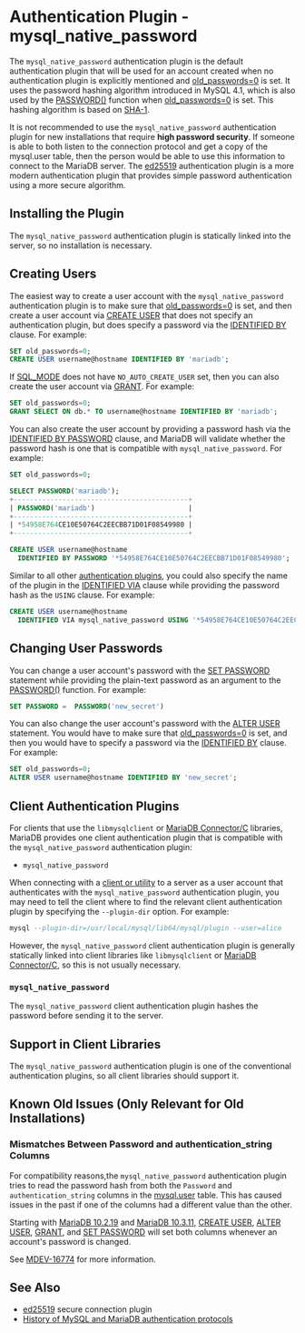 # Authentication Plugin - mysql_native_password

The `mysql_native_password` authentication plugin is the default authentication plugin that will be used for an account created when no authentication plugin is explicitly mentioned and [old_passwords=0](/kb/en/server-system-variables/#old_passwords) is set. It uses the password hashing algorithm introduced in MySQL 4.1, which is also used by the [PASSWORD()](/built-in-functions/secondary-functions/encryption-hashing-and-compression-functions/password) function when [old_passwords=0](/kb/en/server-system-variables/#old_passwords) is set. This hashing algorithm is based on [SHA-1](https://en.wikipedia.org/wiki/SHA-1).

It is not recommended to use the `mysql_native_password` authentication plugin for new installations that require <strong>high password security</strong>. If someone is able to both listen to the connection protocol and get a copy of the mysql.user table, then the person would be able to use this information to connect to the MariaDB server. The [ed25519](/columns-storage-engines-and-plugins/plugins/authentication-plugins/authentication-plugin-ed25519) authentication plugin is a more modern authentication plugin that provides simple password authentication using a more secure algorithm.

## Installing the Plugin

The `mysql_native_password` authentication plugin is statically linked into the server, so no installation is necessary.

## Creating Users

The easiest way to create a user account with the `mysql_native_password` authentication plugin is to make sure that [old_passwords=0](/kb/en/server-system-variables/#old_passwords) is set, and then create a user account via [CREATE USER](/sql-statements-structure/sql-statements/account-management-sql-commands/create-user) that does not specify an authentication plugin, but does specify a password via the [IDENTIFIED BY](/kb/en/create-user/#identified-by-password) clause. For example:

```sql
SET old_passwords=0;
CREATE USER username@hostname IDENTIFIED BY 'mariadb';
```

If [SQL_MODE](/mariadb-administration/variables-and-modes/sql-mode) does not have `NO_AUTO_CREATE_USER` set, then you can also create the user account via [GRANT](/sql-statements-structure/sql-statements/account-management-sql-commands/grant). For example:

```sql
SET old_passwords=0;
GRANT SELECT ON db.* TO username@hostname IDENTIFIED BY 'mariadb';
```

You can also create the user account by providing a password hash via the [IDENTIFIED BY PASSWORD](/kb/en/create-user/#identified-by-password-password_hash) clause, and MariaDB will validate whether the password hash is one that is compatible with `mysql_native_password`. For example:

```sql
SET old_passwords=0;

SELECT PASSWORD('mariadb');
+-------------------------------------------+
| PASSWORD('mariadb')                       |
+-------------------------------------------+
| *54958E764CE10E50764C2EECBB71D01F08549980 |
+-------------------------------------------+

CREATE USER username@hostname
  IDENTIFIED BY PASSWORD '*54958E764CE10E50764C2EECBB71D01F08549980';
```

Similar to all other [authentication plugins](/columns-storage-engines-and-plugins/plugins/authentication-plugins), you could also specify the name of the plugin in the [IDENTIFIED VIA](/kb/en/create-user/#identified-viawith-authentication_plugin) clause while providing the password hash as the `USING` clause. For example:

```sql
CREATE USER username@hostname
  IDENTIFIED VIA mysql_native_password USING '*54958E764CE10E50764C2EECBB71D01F08549980';
```

## Changing User Passwords

You can change a user account's password with the [SET PASSWORD](/sql-statements-structure/sql-statements/account-management-sql-commands/set-password) statement while providing the plain-text password as an argument to the [PASSWORD()](/built-in-functions/secondary-functions/encryption-hashing-and-compression-functions/password) function. For example:

```sql
SET PASSWORD =  PASSWORD('new_secret')
```

You can also change the user account's password with the [ALTER USER](/sql-statements-structure/sql-statements/account-management-sql-commands/alter-user) statement. You would have to make sure that [old_passwords=0](/kb/en/server-system-variables/#old_passwords) is set, and then you would have to specify a password via the [IDENTIFIED BY](/kb/en/alter-user/#identified-by-password) clause. For example:

```sql
SET old_passwords=0;
ALTER USER username@hostname IDENTIFIED BY 'new_secret';
```

## Client Authentication Plugins

For clients that use the `libmysqlclient` or [MariaDB Connector/C](/kb/en/mariadb-connector-c/) libraries, MariaDB provides one client authentication plugin that is compatible with the `mysql_native_password` authentication plugin:

- `mysql_native_password`

When connecting with a [client or utility](/clients-utilities) to a server as a user account that authenticates with the `mysql_native_password` authentication plugin, you may need to tell the client where to find the relevant client authentication plugin by specifying the `--plugin-dir` option. For example:

```sql
mysql --plugin-dir=/usr/local/mysql/lib64/mysql/plugin --user=alice
```

However, the `mysql_native_password` client authentication plugin is generally statically linked into client libraries like `libmysqlclient` or [MariaDB Connector/C](/kb/en/mariadb-connector-c/), so this is not usually necessary.

### `mysql_native_password`

The `mysql_native_password` client authentication plugin hashes the password before sending it to the server.

## Support in Client Libraries

The `mysql_native_password` authentication plugin is one of the conventional authentication plugins, so all client libraries should support it.

## Known Old Issues (Only Relevant for Old Installations)

### Mismatches Between Password and authentication_string Columns

For compatibility reasons,the `mysql_native_password` authentication plugin tries to read the password hash from both the `Password` and `authentication_string` columns in the [mysql.user](/kb/en/mysqluser-table/) table. This has caused issues in the past if one of the columns had a different value than the other.

Starting with [MariaDB 10.2.19](/kb/en/mariadb-10219-release-notes/) and [MariaDB 10.3.11](/kb/en/mariadb-10311-release-notes/), [CREATE USER](/sql-statements-structure/sql-statements/account-management-sql-commands/create-user), [ALTER USER](/sql-statements-structure/sql-statements/account-management-sql-commands/alter-user), [GRANT](/sql-statements-structure/sql-statements/account-management-sql-commands/grant), and [SET PASSWORD](/sql-statements-structure/sql-statements/account-management-sql-commands/set-password) will set both columns whenever an account's password is changed.

See [MDEV-16774](https://jira.mariadb.org/browse/MDEV-16774) for more information.

## See Also

- [ed25519](/columns-storage-engines-and-plugins/plugins/authentication-plugins/authentication-plugin-ed25519) secure connection plugin
- [History of MySQL and MariaDB authentication protocols](https://mariadb.org/history-of-mysql-mariadb-authentication-protocols)